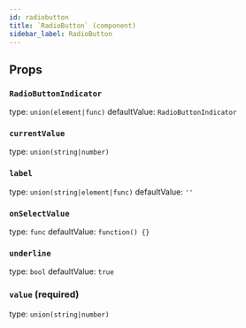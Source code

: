 ```yaml
---
id: radiobutton
title: `RadioButton` (component)
sidebar_label: RadioButton
---
```



Props
-----

### `RadioButtonIndicator`

type: `union(element|func)`
defaultValue: `RadioButtonIndicator`


### `currentValue`

type: `union(string|number)`


### `label`

type: `union(string|element|func)`
defaultValue: `''`


### `onSelectValue`

type: `func`
defaultValue: `function() {}`


### `underline`

type: `bool`
defaultValue: `true`


### `value` (required)

type: `union(string|number)`


